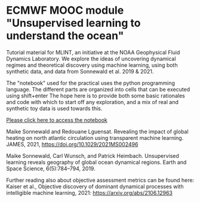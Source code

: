 # ECMWF MOOC module "Unsupervised learning to understand the ocean"
Tutorial material for MLINT, an initiative at the NOAA Geophysical Fluid Dynamics Laboratory. We explore the ideas of uncovering dynamical regimes and theoretical discovery using machine learning, using both synthetic data, and data from Sonnewald et al. 2019 & 2021. 

The "notebook" used for the practical uses the python programming language. The different parts are organized into cells that can be executed using shift+enter
The hope here is to provide both some basic rationales and code with which to start off any exploration, and a mix of real and synthetic toy data is used towards this.

[Please click here to access the notebook](https://github.com/ecmwf-projects/mooc-machine-learning-weather-climate/blob/main/tier_3/ocean_climate/unsupervised_ml_ocean/Machine_Learning_Techniques_in_Oceanography.ipynb)

Maike Sonnewald and Redouane Lguensat. Revealing the impact of global heating on north atlantic circulation using transparent machine learning. JAMES, 2021,  https://doi.org/10.1029/2021MS002496

Maike Sonnewald, Carl Wunsch, and Patrick Heimbach. Unsupervised learning reveals geography of global ocean dynamical regions. Earth and Space Science, 6(5):784–794, 2019.

Further reading also about objective assessment metrics can be found here: Kaiser et al., Objective discovery of dominant dynamical processes with intelligible machine learning, 2021: https://arxiv.org/abs/2106.12963
